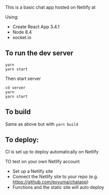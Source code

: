 This is a basic chat app hosted on Netlify at

Using:

- Create React App 3.4.1
- Node 8.4
- socket.io

## To run the dev server

```
yarn
yarn start
```

Then start server

```
cd server
yarn
yarn start
```

## To build

Same as above but with `yarn build`

## To deploy:

CI is set up to deploy automatically on Netlify

TO test on your own Netlify account

- Set up a Netlify site
- Connect the Netlify site to your repo (e.g. https://github.com/exvuma/chatapp)
- Functions and the static site will auto deploy

